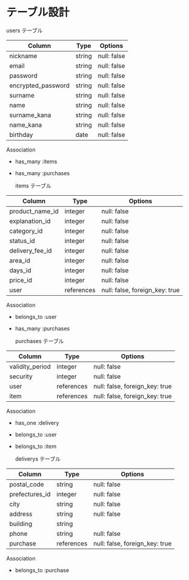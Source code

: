 # テーブル設計

   users テーブル

| Column             | Type   | Options     |
| ------------------ | ------ | ----------- |
| nickname           | string | null: false |
| email              | string | null: false |
| password           | string | null: false |
| encrypted_password | string | null: false |
| surname            | string | null: false |
| name               | string | null: false |
| surname_kana       | string | null: false |
| name_kana          | string | null: false |
| birthday           | date   | null: false |

   Association

- has_many :items
- has_many :purchases

   items テーブル

| Column       | Type       | Options                        |
| -------------| -----------| ------------------------------ |
| product_name_id | integer     | null: false                    |
| explanation_id  | integer     | null: false                    |
| category_id     | integer     | null: false                    |
| status_id       | integer     | null: false                    |
| delivery_fee_id | integer     | null: false                    |
| area_id         | integer     | null: false                    |
| days_id         | integer     | null: false                    |
| price_id        | integer     | null: false                    | 
| user         | references | null: false, foreign_key: true |

   Association

- belongs_to :user
- has_many :purchases


   purchases テーブル

| Column          | Type       | Options                        |
| ----------------| -----------| ------------------------------ |
| validity_period | integer    | null: false                    |
| security        | integer    | null: false                    |
| user            | references | null: false, foreign_key: true |
| item            | references | null: false, foreign_key: true |

   Association

- has_one :delivery
- belongs_to :user
- belongs_to :item

   deliverys テーブル

| Column          | Type       | Options                        |
| ----------------| -----------| ------------------------------ |
| postal_code     | string     | null: false                    |
| prefectures_id  | integer    | null: false                    |
| city            | string     | null: false                    |
| address         | string     | null: false                    |
| building        | string     |                     |
| phone           | string     | null: false                    |
| purchase        | references | null: false, foreign_key: true |

   Association

- belongs_to :purchase